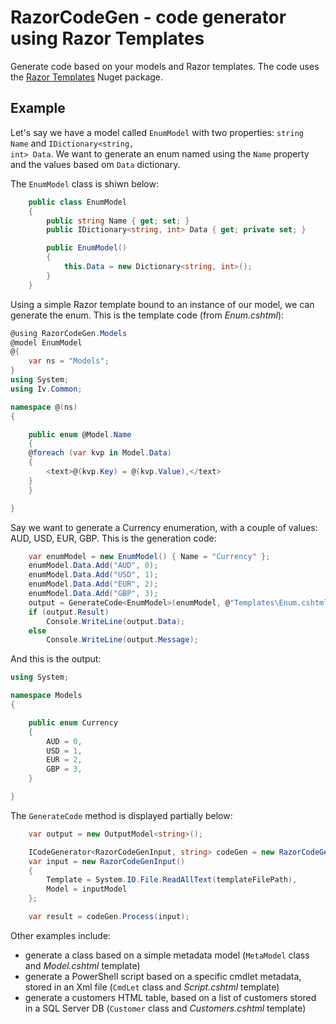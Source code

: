 # RazorCodeGen - code generator using Razor Templates

Generate code based on your models and Razor templates.
The code uses the [Razor Templates](https://github.com/volkovku/RazorTemplates) Nuget package.

## Example

Let's say we have a model called <code>EnumModel</code> with two properties: <code>string Name</code> and <code>IDictionary<string, int> Data</code>.
We want to generate an enum named using the <code>Name</code> property and the values based om <code>Data</code> dictionary.

The <code>EnumModel</code> class is shiwn below:
``` C#
    public class EnumModel
    {
        public string Name { get; set; }
        public IDictionary<string, int> Data { get; private set; }

        public EnumModel()
        {
            this.Data = new Dictionary<string, int>();
        }
    }

```

Using a simple Razor template bound to an instance of our model, we can generate the enum.
This is the template code (from *Enum.cshtml*):

``` C#
@using RazorCodeGen.Models
@model EnumModel
@{
    var ns = "Models";
}
using System;
using Iv.Common;

namespace @(ns)
{

    public enum @Model.Name
    {
    @foreach (var kvp in Model.Data)
    {
        <text>@(kvp.Key) = @(kvp.Value),</text>
    }
    }

}
```

Say we want to generate a Currency enumeration, with a couple of values: AUD, USD, EUR, GBP.
This is the generation code:

``` C#
    var enumModel = new EnumModel() { Name = "Currency" };
    enumModel.Data.Add("AUD", 0);
    enumModel.Data.Add("USD", 1);
    enumModel.Data.Add("EUR", 2);
    enumModel.Data.Add("GBP", 3);
    output = GenerateCode<EnumModel>(enumModel, @"Templates\Enum.cshtml");
    if (output.Result)
        Console.WriteLine(output.Data);
    else
        Console.WriteLine(output.Message);
```

And this is the output:

``` C#
using System;

namespace Models
{

    public enum Currency
    {
        AUD = 0,
        USD = 1,
        EUR = 2,
        GBP = 3,
    }

}
```

The <code>GenerateCode</code> method is displayed partially  below:
``` C#
    var output = new OutputModel<string>();

    ICodeGenerator<RazorCodeGenInput, string> codeGen = new RazorCodeGenerator();
    var input = new RazorCodeGenInput()
    {
        Template = System.IO.File.ReadAllText(templateFilePath),
        Model = inputModel
    };

    var result = codeGen.Process(input);
```

Other examples include:
 - generate a class based on a simple metadata model (<code>MetaModel</code> class and *Model.cshtml* template)
 - generate a PowerShell script based on a specific cmdlet metadata, stored in an Xml file (<code>CmdLet</code> class and *Script.cshtml* template)
 - generate a customers HTML table, based on a list of customers stored in a SQL Server DB (<code>Customer</code> class and *Customers.cshtml* template)
 